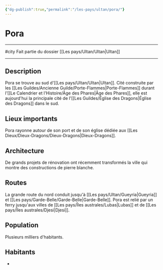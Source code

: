 ```yaml
---
{"dg-publish":true,"permalink":"/les-pays/ultan/pora/"}
---
```


# Pora
---
#city 
Fait partie du dossier [[Les pays/Ultan/Ultan\|Ultan]]

-------
## Description
Pora se trouve au sud d'[[Les pays/Ultan/Ultan\|Ultan]]. Cité construite par les [[Les Guildes/Ancienne Guilde/Porte-Flammes\|Porte-Flammes]] durant l'[[Le Calendrier et l'Histoire/Âge des Phares\|Âge des Phares]], elle est aujourd'hui la principale cité de l'[[Les Guildes/Église des Dragons\|Église des Dragons]] dans le sud.
## Lieux importants
Pora rayonne autour de son port et de son église dédiée aux [[Les Dieux/Dieux-Dragons/Dieux-Dragons\|Dieux-Dragons]].
## Architecture
De grands projets de rénovation ont récemment transformés la ville qui montre des constructions de pierre blanche.
## Routes
La grande route du nord conduit jusqu'à [[Les pays/Ultan/Gueyria\|Gueyria]] et [[Les pays/Garde-Belle/Garde-Belle\|Garde-Belle]].
Pora est relié par un ferry jusqu'aux villes de [[Les pays/Îles australes/Lubas\|Lubas]] et de [[Les pays/Îles australes/Djesi\|Djesi]].
## Population
Plusieurs milliers d'habitants.
## Habitants
- 